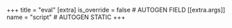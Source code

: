 +++
title = "eval"
[extra]
is_override = false # AUTOGEN FIELD
[[extra.args]]
name = "script" # AUTOGEN STATIC
+++